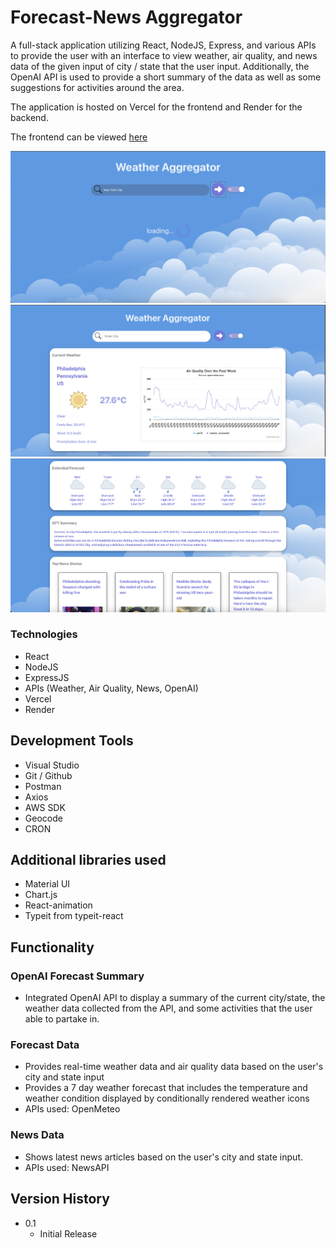# Forecast-News Aggregator

A full-stack application utilizing React, NodeJS, Express, and various APIs to provide the user with an interface to view weather, air quality, and news data of the given input of city / state that the user input. Additionally, the OpenAI API is used to provide a short summary of the data as well as some suggestions for activities around the area. 

The application is hosted on Vercel for the frontend and Render for the backend. 

The frontend can be viewed [here](https://weather-data-aggregator.vercel.app/)

![Alt text](/assets/img1.jpg?raw=true "Search")
![Alt text](/assets/img2.jpg?raw=true "Body1")
![Alt text](/assets/img3.jpg?raw=true "Body2")

### Technologies 

* React
* NodeJS
* ExpressJS
* APIs (Weather, Air Quality, News, OpenAI)
* Vercel
* Render

## Development Tools

* Visual Studio
* Git / Github
* Postman
* Axios
* AWS SDK
* Geocode
* CRON

## Additional libraries used 

* Material UI
* Chart.js
* React-animation
* Typeit from typeit-react

## Functionality 

### OpenAI Forecast Summary 

* Integrated OpenAI API to display a summary of the current city/state, the weather data collected from the API, and some activities that the user able to partake in.

### Forecast Data 

* Provides real-time weather data and air quality data based on the user's city and state input
* Provides a 7 day weather forecast that includes the temperature and weather condition displayed by conditionally rendered weather icons
* APIs used: OpenMeteo

### News Data

* Shows latest news articles based on the user's city and state input.
* APIs used: NewsAPI

## Version History

* 0.1
    * Initial Release
